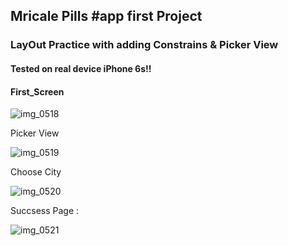 ##   Mricale Pills #app first Project 
###  LayOut Practice with adding Constrains & Picker View 
#### Tested on real device iPhone 6s!!

#### First_Screen

![img_0518](https://cloud.githubusercontent.com/assets/18499909/21534263/8d2f6c4e-cd32-11e6-933c-e16dd0431add.PNG)

Picker View 

![img_0519](https://cloud.githubusercontent.com/assets/18499909/21534299/fd770ab6-cd32-11e6-9057-2b5b6715c915.PNG)

Choose City 

![img_0520](https://cloud.githubusercontent.com/assets/18499909/21534310/224e90d4-cd33-11e6-91aa-0654fe49d7eb.PNG)

Succsess Page :

![img_0521](https://cloud.githubusercontent.com/assets/18499909/21534327/491848a4-cd33-11e6-8caa-f5158a7d67fc.PNG)
